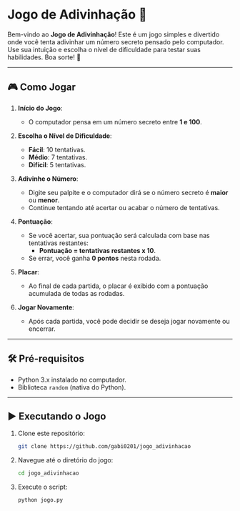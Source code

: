 # Jogo de Adivinhação 🎯

Bem-vindo ao **Jogo de Adivinhação**! Este é um jogo simples e divertido onde você tenta adivinhar um número secreto pensado pelo computador. Use sua intuição e escolha o nível de dificuldade para testar suas habilidades. Boa sorte! 🚀

---

## 🎮 Como Jogar

1. **Início do Jogo**:
   - O computador pensa em um número secreto entre **1 e 100**.

2. **Escolha o Nível de Dificuldade**:
   - **Fácil**: 10 tentativas.
   - **Médio**: 7 tentativas.
   - **Difícil**: 5 tentativas.

3. **Adivinhe o Número**:
   - Digite seu palpite e o computador dirá se o número secreto é **maior** ou **menor**.
   - Continue tentando até acertar ou acabar o número de tentativas.

4. **Pontuação**:
   - Se você acertar, sua pontuação será calculada com base nas tentativas restantes:
     - **Pontuação = tentativas restantes x 10**.
   - Se errar, você ganha **0 pontos** nesta rodada.

5. **Placar**:
   - Ao final de cada partida, o placar é exibido com a pontuação acumulada de todas as rodadas.

6. **Jogar Novamente**:
   - Após cada partida, você pode decidir se deseja jogar novamente ou encerrar.

---

## 🛠️ Pré-requisitos

- Python 3.x instalado no computador.
- Biblioteca `random` (nativa do Python).

---

## ▶️ Executando o Jogo

1. Clone este repositório:
   ```bash
   git clone https://github.com/gabi0201/jogo_adivinhacao
   
2. Navegue até o diretório do jogo:
   ```bash
   cd jogo_adivinhacao
   
3. Execute o script:
   ```bash
   python jogo.py


